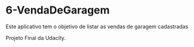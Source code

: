# 6-VendaDeGaragem
Este aplicativo tem o objetivo de listar as vendas de garagem cadastradas

Projeto Final da Udacity.

